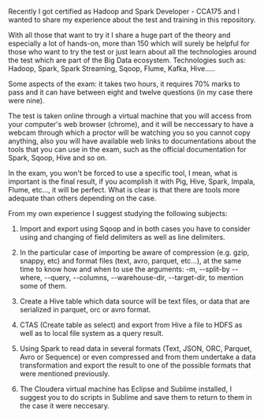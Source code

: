 Recently I got certified as Hadoop and Spark Developer - CCA175 and I wanted to share my experience about the test and training in this repository.

With all those that want to try it I share a huge part of the theory and especially a lot of hands-on, more than 150 which will surely be helpful for those who want to try the test or just learn about all the technologies around the test which are part of the Big Data ecosystem.
Technologies such as: Hadoop, Spark, Spark Streaming, Sqoop, Flume, Kafka, Hive.....

Some aspects of the exam: it takes two hours, it requires 70% marks to pass and it can have between eight and twelve questions (in my case there were nine).

The test is taken online through a virtual machine that you will access from your computer's web browser (chrome), and it will be neccessary to have a webcam through which a proctor will be watching you so you cannot copy anything, also you will have available web links to documentations about the tools that you can use in the exam, such as the official documentation for Spark, Sqoop, Hive and so on.

In the exam, you won't be forced to use a specific tool, I mean, what is important is the final result, if you acomplish it with Pig, Hive, Spark, Impala, Flume, etc..., it will be perfect. What is clear is that there are tools more adequate than others depending on the case.

From my own experience I suggest studying the following subjects:

1) Import and export using Sqoop and in both cases you have to consider using and changing of field delimiters as well as line delimiters.

2) In the particular case of importing be aware of compression (e.g. gzip, snappy, etc) and format files (text, avro, parquet, etc...), at the same time to know how and when to use the arguments: -m, --split-by --where, --query, --columns, --warehouse-dir, --target-dir, to mention some of them.

3) Create a Hive table which data source will be text files, or data that are serialized in parquet, orc or avro format.

4) CTAS (Create table as select) and export from Hive a file to HDFS as well as to local file system as a query result.

5) Using Spark to read data in several formats (Text, JSON, ORC, Parquet, Avro or Sequence) or even compressed and from them undertake a data transformation and export the result to one of the possible formats that were mentioned previously.

6) The Cloudera virtual machine has Eclipse and Sublime installed, I suggest you to do scripts in Sublime and save them to return to them in the case it were neccesary.